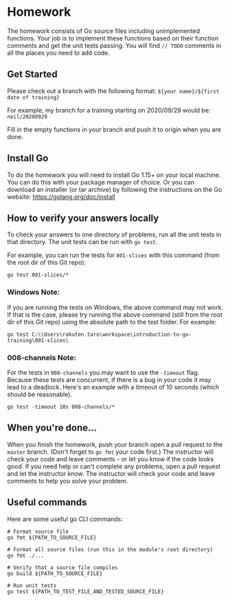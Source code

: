 # Homework

The homework consists of Go source files including unimplemented functions.
Your job is to implement these functions based on their function comments and get the unit tests passing.
You will find `// TODO` comments in all the places you need to add code.

## Get Started

Please check out a branch with the following format: `${your name}/${first date of training}`

For example, my branch for a training starting on 2020/09/29 would be: `neil/20200929`

Fill in the empty functions in your branch and push it to origin when you are done.

## Install Go

To do the homework you will need to install Go 1.15+ on your local machine.
You can do this with your package manager of choice.
Or you can download an installer (or tar archive) by following the instructions on the Go website: https://golang.org/doc/install

## How to verify your answers locally

To check your answers to one directory of problems, run all the unit tests in that directory.
The unit tests can be run with `go test`.

For example, you can run the tests for `001-slices` with this command (from the root dir of this Git repo):

```
go test 001-slices/*
```

### Windows Note:

If you are running the tests on Windows, the above command may not work.
If that is the case, please try running the above command (still from
the root dir of this Git repo) using the absolute path to the test folder.
For example:

```
go test C:\\Users\rakuten.taro\workspace\introduction-to-go-training\001-slices\
```

### 008-channels Note:

For the tests in `008-channels` you may want to use the `-timeout` flag.
Because these tests are concurrent, if there is a bug in your code it may lead to a deadlock.
Here's an example with a timeout of 10 seconds (which should be reasonable).

```
go test -timeout 10s 008-channels/*
```

## When you're done...

When you finish the homework, push your branch open a pull request to the `master` branch.
(Don't forget to `go fmt` your code first.)
The instructor will check your code and leave comments - or let you know if the code looks good.
If you need help or can't complete any problems, open a pull request and let the instructor know.
The instructor will check your code and leave comments to help you solve your problem.

## Useful commands

Here are some useful go CLI commands:

```
# Format source file
go fmt ${PATH_TO_SOURCE_FILE}

# Format all source files (run this in the module's root directory)
go fmt ./...

# Verify that a source file compiles
go build ${PATH_TO_SOURCE_FILE}

# Run unit tests
go test ${PATH_TO_TEST_FILE_AND_TESTED_SOURCE_FILE}
```
